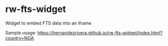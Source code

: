# rw-fts-widget
Widget to embed FTS data into an iframe


Sample usage:
https://hernandezrivera.github.io/rw-fts-widget/index.html?country=NGA
